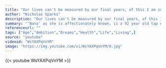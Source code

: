 ```yaml
---
title: "Our lives can't be measured by our final years, of this I am sure."
author: "Nicholas Sparks"
description: "Our lives can't be measured by our final years, of this I am sure. - Nicholas Sparks quotes from GetInspired365.com"
summary: "‘Nana’ as she is affectionately known, is a 92 year old tap dancer. She used to be a Rockette during World War Two. Nana now teaches tap dancing out of her attic, that she has specially converted. She has 70 students and only has one day a week off. Not content with just teaching, she puts on a big Tap Dancing show each year. She has done this every year for the last 45 years."
referenceurl: ""
tags: ["Age","Ambition","Dreams","Health","Life","Living",]
source: "youtube"
videoid: "WsYAXPqVnYM"
image: "https://img.youtube.com/vi/WsYAXPqVnYM/0.jpg"
---
```


{{< youtube WsYAXPqVnYM >}}
